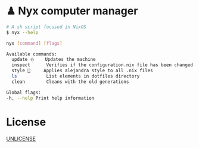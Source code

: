 
# ♟ Nyx computer manager

```sh
# A sh script focused in NixOS
$ nyx --help

nyx [command] [flags]

Available commands:
  update ⛄    Updates the machine
  inspect      Verifies if the configuration.nix file has been changed and not saved to a git repository
  style 💅     Applies alejandra style to all .nix files
  ls           List elements in dotfiles directory
  clean        Cleans with the old generations

Global flags:
-h, --help Print help information
```

# License

[UNLICENSE](https://unlicense.org/)
